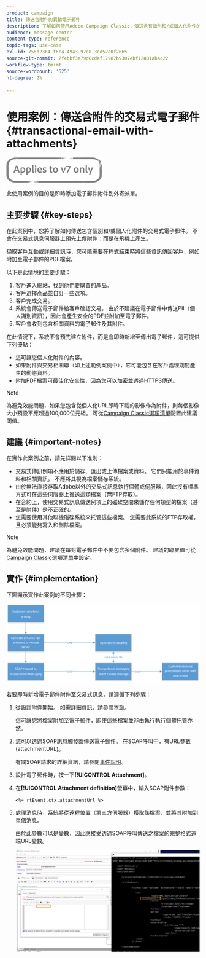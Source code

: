 ```yaml
---
product: campaign
title: 傳送含附件的異動電子郵件
description: 了解如何使用Adobe Campaign Classic，傳送含有個別和/或個人化附件的交易式電子郵件。
audience: message-center
content-type: reference
topic-tags: use-case
exl-id: 755d2364-f6c4-4943-97e8-3ed52a0f2665
source-git-commit: 7f4bbf3e79d6cdaf17987b9307ebf12801abad22
workflow-type: tm+mt
source-wordcount: '625'
ht-degree: 2%

---
```


# 使用案例：傳送含附件的交易式電子郵件 {#transactional-email-with-attachments}

![](../../assets/v7-only.svg)

此使用案例的目的是即時添加電子郵件附件到外寄派單。

## 主要步驟 {#key-steps}

在此案例中，您將了解如何傳送包含個別和/或個人化附件的交易式電子郵件。 不會在交易式訊息伺服器上預先上傳附件：而是在飛機上產生。

擷取客戶互動或詳細資訊時，您可能需要在程式結束時將這些資訊傳回客戶，例如附加至電子郵件的PDF檔案。

以下是此情境的主要步驟：

1. 客戶進入網站，找到他們要購買的產品。
1. 客戶選擇產品並自訂一些選項。
1. 客戶完成交易。
1. 系統會傳送電子郵件給客戶確認交易。 由於不建議在電子郵件中傳送PII（個人識別資訊），因此會產生安全的PDF並附加至電子郵件。
1. 客戶會收到包含相關資料的電子郵件及其附件。

在此情況下，系統不會預先建立附件，而是會即時新增至傳出電子郵件，這可提供下列優點：

* 這可讓您個人化附件的內容。
* 如果附件與交易相關聯（如上述範例案例中），它可能包含在客戶處理期間產生的動態資料。
* 附加PDF檔案可最佳化安全性，因為您可以加密並透過HTTPS傳送。

>[!NOTE]
>
>為避免效能問題，如果您包含從個人化URL即時下載的影像作為附件，則每個影像大小預設不應超過100,000位元組。 可從[Campaign Classic選項清單](../../installation/using/configuring-campaign-options.md#delivery)配置此建議閾值。

## 建議 {#important-notes}

在實作此案例之前，請先詳閱以下准則：

* 交易式傳訊例項不應用於儲存、匯出或上傳檔案或資料。 它們只能用於事件資料和相關資訊。 不應將其視為檔案儲存系統。
* 由於無法直接存取Adobe以外的交易式訊息執行個體或伺服器，因此沒有標準方式可在這些伺服器上推送這類檔案（無FTP存取）。
* 在合約上，使用交易式訊息傳送例項上的磁碟空間來儲存任何類型的檔案（甚至是附件）是不正確的。
* 您需要使用其他聯機磁碟系統來托管這些檔案。 您需要此系統的FTP存取權，且必須能夠寫入和刪除檔案。

>[!NOTE]
>
>為避免效能問題，建議在每封電子郵件中不要包含多個附件。 建議的臨界值可從[Campaign Classic選項清單](../../installation/using/configuring-campaign-options.md#delivery)中設定。

## 實作 {#implementation}

下圖顯示實作此案例的不同步驟：

![](assets/message-center-uc1.png)

若要即時新增電子郵件附件至交易式訊息，請遵循下列步驟：

1. 從設計附件開始。 如需詳細資訊，請參閱[本節](../../delivery/using/attaching-files.md#attach-a-personalized-file)。

   這可讓您將檔案附加至電子郵件，即使這些檔案並非由執行執行個體托管亦然。

1. 您可以透過SOAP訊息觸發器傳送電子郵件。 在SOAP呼叫中，有URL參數(attachmentURL)。

   有關SOAP請求的詳細資訊，請參閱[事件說明](../../message-center/using/event-description.md)。

1. 設計電子郵件時，按一下&#x200B;**[!UICONTROL Attachment]**。

1. 在&#x200B;**[!UICONTROL Attachment definition]**&#x200B;螢幕中，輸入SOAP附件參數：

   ```
   <%= rtEvent.ctx.attachmentUrl %>
   ```

1. 處理消息時，系統將從遠程位置（第三方伺服器）獲取該檔案，並將其附加到單個消息。

   由於此參數可以是變數，因此應接受透過SOAP呼叫傳送之檔案的完整格式遠端URL變數。

   ![](assets/message-center-uc2.png)
